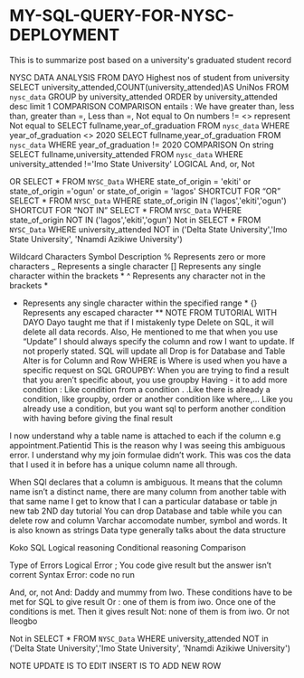 # MY-SQL-QUERY-FOR-NYSC-DEPLOYMENT
This is to summarize post based on a university's graduated student record

NYSC DATA ANALYSIS FROM DAYO
Highest nos of student from university
SELECT university_attended,COUNT(university_attended)AS UniNos FROM `nysc_data` GROUP by university_attended ORDER by university_attended desc limit 1
COMPARISON
COMPARISON  entails : We have greater than, less than, greater than =, Less than =, Not equal to
On numbers
!=           <>  represent Not equal to
SELECT fullname,year_of_graduation FROM `nysc_data` WHERE year_of_graduation <> 2020
SELECT fullname,year_of_graduation FROM `nysc_data` WHERE year_of_graduation != 2020
COMPARISON
On string 
SELECT fullname,university_attended FROM `nysc_data` WHERE university_attended !='Imo State University'
LOGICAL
And, or, Not

OR
SELECT * FROM `NYSC_Data` WHERE state_of_origin = 'ekiti' or state_of_origin ='ogun' or state_of_origin = 'lagos'
SHORTCUT FOR “OR”
SELECT * FROM `NYSC_Data` WHERE state_of_origin IN ('lagos','ekiti','ogun')
SHORTCUT FOR “NOT IN”
SELECT * FROM `NYSC_Data` WHERE state_of_origin NOT IN ('lagos','ekiti','ogun')
Not in
SELECT * FROM `NYSC_Data` WHERE university_attended NOT in ('Delta State University','Imo State University', 'Nnamdi Azikiwe University')

Wildcard Characters
Symbol 	Description
% 	Represents zero or more characters
_ 	Represents a single character
[] 	Represents any single character within the brackets *
^ 	Represents any character not in the brackets *
- 	Represents any single character within the specified range *
{} 	Represents any escaped character **
NOTE FROM TUTORIAL WITH DAYO
Dayo taught me that if I mistakenly type Delete on SQL, it will delete all data records.
Also, He mentioned to me that when you use “Update” I should always specify the column and row I want to update. If not properly stated. SQL will update all
Drop is for Database and Table
Alter is for Column and Row
WHERE is Where is used when you have a specific request on SQL
GROUPBY: When you are trying to find a result that you aren’t specific about, you use groupby 
Having - it to add more condition : Like condition from a condition . .Like there is already a condition, like groupby, order or another condition like where,… Like you already use a condition, but you want sql to perform another condition with having before giving the final result 

I now understand why a table name is attached to each if the column e.g appointment.Patientid
This is the reason why I was seeing this ambiguous error. 
I understand why my join formulae didn’t work. This was cos the data that I used it in before has a unique column name all through.


When SQl declares that a column is ambiguous. It means that the column name isn’t a distinct name, there are many column from another table with that same name
I get to know that I can a particular database or table jn new tab 
2ND day tutorial
You can drop Database and table while you can delete row and column
Varchar accomodate number, symbol and words. It is also known as strings
Data type generally talks about the data structure 

Koko SQL
Logical reasoning 
Conditional reasoning 
Comparison 

Type of Errors
Logical Error ; You code give result but the answer isn’t corrent
Syntax Error: code no run

And, or, not
And: Daddy and mummy from Iwo. These conditions have to be met for SQL to give result
Or : one of them is from iwo. Once one of the conditions is met. Then it gives result
Not: none of them is from iwo. Or not Ileogbo

Not in
SELECT * FROM `NYSC_Data` WHERE university_attended NOT in ('Delta State University','Imo State University', 'Nnamdi Azikiwe University')

NOTE
UPDATE IS TO EDIT
INSERT IS TO ADD NEW ROW

